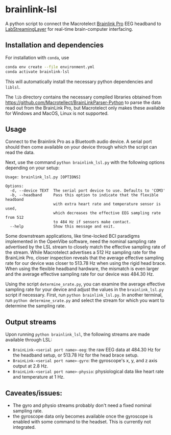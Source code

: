 # brainlink-lsl


A python script to connect the Macrotelect
[Brainlink Pro](https://o.macrotellect.com/BrainLinkPro.html) EEG headband to
[LabStreamingLayer](https://labstreaminglayer.readthedocs.io/)
for real-time brain-computer interfacing.

## Installation and dependencies


For installation with `conda`, use
```sh
conda env create --file environment.yml
conda activate brainlink-lsl
```
This will automatically install the necessary python dependencies and `liblsl`.

The `lib` directory contains the necessary compiled libraries obtained from
https://github.com/Macrotellect/BrainLinkParser-Python to parse the data read
out from the BrainLink Pro, but Macrotelect only makes these available for
Windows and MacOS, Linux is not supported.

## Usage

Connect to the Brainlink Pro as a Bluetooth audio device. A serial port should then
come available on your device through which the script can read the data.

Next, use the command `python brainlink_lsl.py` with the following options depending
on your setup:
```
Usage: brainlink_lsl.py [OPTIONS]

Options:
  -d, --device TEXT  The serial port device to use. Defaults to 'COM3'
  -b, --headband     Pass this option to indicate that the flexible headband
                     with extra heart rate and temperature sensor is used,
                     which decreases the effective EEG sampling rate from 512
                     to 484 Hz if sensors make contact.
  --help             Show this message and exit.
```

Some downstream applications, like time-locked BCI paradigms implemented in the
OpenVibe software, need the nominal sampling rate advertised by
the LSL stream to closely match the effective sampling rate of the stream.
While Macrotelect advertises a 512 Hz sampling rate for the BrainLink Pro,
closer inspection reveals that the average effective sampling rate for our device was closer to 513.78 Hz
when using the rigid head brace. When using the flexible headband hardware, the
mismatch is even larger and the average effective sampling rate for our device
was 484.30 Hz.

Using the script `determine_srate.py`, you can examine the average
effective sampling rate for your device and adjust the values in the `brainlink_lsl.py` script if necessary.
First, run `python brainlink_lsl.py`. In another terminal, run `python determine_srate.py`
and select the stream for which you want to determine the sampling rate.

## Output streams

Upon running `python brainlink_lsl`, the following streams are made available through LSL:
* `BrainLink-<serial port name>-eeg`: the raw EEG data at 484.30 Hz for the headband setup, or 513.78 Hz for the head brace setup.
* `BrainLink-<serial port name>-gyro`: the gyroscope's x, y, and z axis output at 2.8 Hz.
* `BrainLink-<serial port name>-physio`: physiological data like heart rate and
   temperature at 1 Hz.

## Caveates/issues:
* The gyro and physio streams probably don't need a fixed nominal sampling rate.
* the gyroscope data only becomes available once the gyroscope is enabled with
  some command to the headset. This is currently not integrated.
